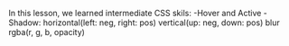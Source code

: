 In this lesson, we learned intermediate CSS skils:
    -Hover and Active
    -Shadow: horizontal(left: neg, right: pos) vertical(up: neg, down: pos) blur rgba(r, g, b, opacity)
    